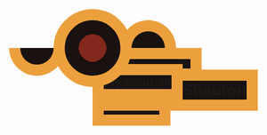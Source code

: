 # 11 - Eye of Shauron

## Objective

![CSS Battle Challenge](https://cssbattle.dev/targets/11.png)

## My Solution

<div class="half l"></div>
<div id="c"></div>
<div class="half r"></div>
<style>
  * {
    background: #191210;
    position: fixed;
    top: 50%;
    left: 50%;
    border: 20px solid #ECA03D;
  }
  .half {
    width: 60px;
    height: 30px;
    border-radius: 0 0 50px 50px;
    border-top: 0;
  }
  .l {
    margin: 0 0 0 -150px;
  }
  #c {
    width: 100px;
    height: 100px;
    background: radial-gradient(#84271C 35%, #191210 35%);
    border-radius: 50%;
    margin: -70px 0 0 -70px;
  }
  .r {
    transform: rotate(180deg);
    margin: -50px 0 0 50px;
  }
</style>